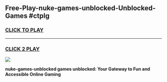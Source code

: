 
## Free-Play-nuke-games-unblocked-Unblocked-Games #ctplg
<h3>
<a href="https://news.freeplayer.one?title=nuke-games-unblocked&ref=8M">CLICK TO PLAY</a></h3>
<hr>

<h3>
<a href="https://news.freeplayer.one?title=nuke-games-unblocked&ref=8M">CLICK 2 PLAY</a>
  
</h3>

<a href="https://news.freeplayer.one?title=nuke-games-unblocked&ref=8M"><img src="https://clearcache.store/games.png"></a>


**nuke-games-unblocked games unblocked: Your Gateway to Fun and Accessible Online Gaming**
